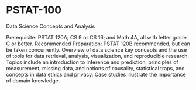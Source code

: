 # PSTAT-100
Data Science Concepts and Analysis

Prerequisite: PSTAT 120A; CS 9 or CS 16; and Math 4A, all with letter grade C or better.
Recommended Preparation: PSTAT 120B recommended, but can be taken concurrently.
Overview of data science key concepts and the use of tools for data retrieval, analysis, visualization, and reproducible research. Topics include an introduction to inference and prediction, principles of measurement, missing data, and notions of causality, statistical traps, and concepts in data ethics and privacy. Case studies illustrate the importance of domain knowledge.
